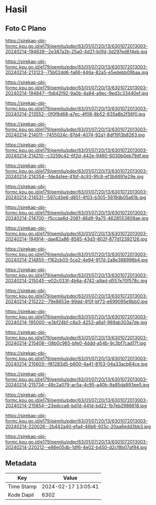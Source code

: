 # Hasil

## Foto C Plano

https://sirekap-obj-formc.kpu.go.id/e179/pemilu/pdpr/63/01/07/20/13/6301072013003-20240214-194839--2e387a2b-25a0-4d21-b0fd-3d297ed814eb.jpg

https://sirekap-obj-formc.kpu.go.id/e179/pemilu/pdpr/63/01/07/20/13/6301072013003-20240214-213123--75b02dd6-fa66-446a-82a5-e5edebb09baa.jpg

https://sirekap-obj-formc.kpu.go.id/e179/pemilu/pdpr/63/01/07/20/13/6301072013003-20240214-194847--fb642f92-9a0b-4a94-a9ec-9ed3c33440ef.jpg

https://sirekap-obj-formc.kpu.go.id/e179/pemilu/pdpr/63/01/07/20/13/6301072013003-20240214-213552--0f0f8d68-a7ec-4f08-8b52-835a8b2f56f0.jpg

https://sirekap-obj-formc.kpu.go.id/e179/pemilu/pdpr/63/01/07/20/13/6301072013003-20240214-214011--7455024c-97d4-4074-92a1-8df1913b8263.jpg

https://sirekap-obj-formc.kpu.go.id/e179/pemilu/pdpr/63/01/07/20/13/6301072013003-20240214-214210--c3259c42-6f2d-442e-9460-6030b0eb79df.jpg

https://sirekap-obj-formc.kpu.go.id/e179/pemilu/pdpr/63/01/07/20/13/6301072013003-20240214-214354--fde4a1ee-41bf-4c93-9fc8-ef3b6691e29e.jpg

https://sirekap-obj-formc.kpu.go.id/e179/pemilu/pdpr/63/01/07/20/13/6301072013003-20240214-214531--597cd3e6-d851-4f03-b305-5619db05a61b.jpg

https://sirekap-obj-formc.kpu.go.id/e179/pemilu/pdpr/63/01/07/20/13/6301072013003-20240214-214700--f5ccaa6d-2081-46d9-9a75-4628553808ae.jpg

https://sirekap-obj-formc.kpu.go.id/e179/pemilu/pdpr/63/01/07/20/13/6301072013003-20240214-194914--dae82a86-8585-43d3-802f-877d12392126.jpg

https://sirekap-obj-formc.kpu.go.id/e179/pemilu/pdpr/63/01/07/20/13/6301072013003-20240214-214855--f162cb03-5ce2-4e94-917d-2a8e388998b4.jpg

https://sirekap-obj-formc.kpu.go.id/e179/pemilu/pdpr/63/01/07/20/13/6301072013003-20240214-215045--e02c033f-4b6a-4742-a9ad-d557e70f578c.jpg

https://sirekap-obj-formc.kpu.go.id/e179/pemilu/pdpr/63/01/07/20/13/6301072013003-20240214-215222--79e8653e-99dd-4f0f-bf73-e699095e9bb0.jpg

https://sirekap-obj-formc.kpu.go.id/e179/pemilu/pdpr/63/01/07/20/13/6301072013003-20240214-195000--e3bf24bf-c8a3-4253-a6a1-969ab303a7de.jpg

https://sirekap-obj-formc.kpu.go.id/e179/pemilu/pdpr/63/01/07/20/13/6301072013003-20240214-215408--08b0c965-bfe0-4ddd-a54b-9c3bf7cad17f.jpg

https://sirekap-obj-formc.kpu.go.id/e179/pemilu/pdpr/63/01/07/20/13/6301072013003-20240214-215603--f81283d5-b600-4a41-8153-04a33acb64ce.jpg

https://sirekap-obj-formc.kpu.go.id/e179/pemilu/pdpr/63/01/07/20/13/6301072013003-20240214-215734--48c2a079-ac5a-4c95-a40b-9a85da993ee5.jpg

https://sirekap-obj-formc.kpu.go.id/e179/pemilu/pdpr/63/01/07/20/13/6301072013003-20240214-215854--23edcca6-bd1d-441d-bd22-1b7eb2986618.jpg

https://sirekap-obj-formc.kpu.go.id/e179/pemilu/pdpr/63/01/07/20/13/6301072013003-20240214-220026--2b442a40-efa4-46b6-925c-20aa6edd3bb3.jpg

https://sirekap-obj-formc.kpu.go.id/e179/pemilu/pdpr/63/01/07/20/13/6301072013003-20240214-220212--e86e05db-1df6-4e02-b450-d2cf8b07af94.jpg


## Metadata

| Key        | Value               |
| ---------- | ------------------- |
| Time Stamp | 2024-02-17 13:05:41 |
| Kode Dapil | 6302                |



